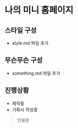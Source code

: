 # 나의 미니 홈페이지

## 스타일 구성
- style.md 파일 추가

## 무슨무슨 구성
- something.md 파일 추가

## 진행상황
- 제작중
- 기획서 작성중
  
> 인용문

